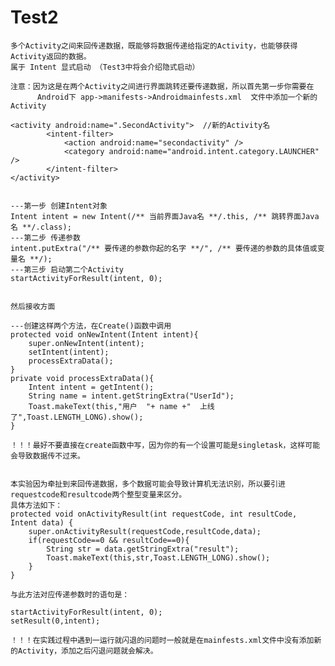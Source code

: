 # Test2  
    多个Activity之间来回传递数据，既能够将数据传递给指定的Activity，也能够获得Activity返回的数据。
    属于 Intent 显式启动 （Test3中将会介绍隐式启动） 
    
    注意：因为这是在两个Activity之间进行界面跳转还要传递数据，所以首先第一步你需要在
          Android下 app->manifests->Androidmainfests.xml  文件中添加一个新的Activity
    
    <activity android:name=".SecondActivity">  //新的Activity名
            <intent-filter>
                <action android:name="secondactivity" />
                <category android:name="android.intent.category.LAUNCHER" />
            </intent-filter>
    </activity>
    
    
    ---第一步 创建Intent对象
    Intent intent = new Intent(/** 当前界面Java名 **/.this, /** 跳转界面Java名 **/.class);
    ---第二步 传递参数
    intent.putExtra("/** 要传递的参数你起的名字 **/", /** 要传递的参数的具体值或变量名 **/);
    ---第三步 启动第二个Activity
    startActivityForResult(intent, 0);  
    
    
    然后接收方面
    
    ---创建这样两个方法，在Create()函数中调用
    protected void onNewIntent(Intent intent){
        super.onNewIntent(intent);
        setIntent(intent);
        processExtraData();
    }
    private void processExtraData(){
        Intent intent = getIntent();
        String name = intent.getStringExtra("UserId");
        Toast.makeText(this,"用户  "+ name +"  上线了",Toast.LENGTH_LONG).show();
    }
    
    ！！！最好不要直接在create函数中写，因为你的有一个设置可能是singletask，这样可能会导致数据传不过来。
    
    
    本实验因为牵扯到来回传递数据，多个数据可能会导致计算机无法识别，所以要引进requestcode和resultcode两个整型变量来区分。
    具体方法如下：
    protected void onActivityResult(int requestCode, int resultCode, Intent data) {
        super.onActivityResult(requestCode,resultCode,data);
        if(requestCode==0 && resultCode==0){
            String str = data.getStringExtra("result");
            Toast.makeText(this,str,Toast.LENGTH_LONG).show();
        }
    }
    
    与此方法对应传递参数时的语句是：
    
    startActivityForResult(intent, 0);  
    setResult(0,intent);
    
    ！！！在实践过程中遇到一运行就闪退的问题时一般就是在mainfests.xml文件中没有添加新的Activity，添加之后闪退问题就会解决。
    
    
